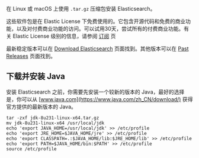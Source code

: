
在 Linux 或 macOS 上使用 `.tar.gz` 压缩包安装 Elasticsearch。

这些软件包是在 Elastic License 下免费使用的。它包含开源代码和免费的商业功能，以及对付费商业功能的访问。可以试用30天，尝试所有的付费商业功能。有关 Elastic License 级别的信息，请参阅 [订阅](https://www.elastic.co/cn/subscriptions) 页

最新稳定版本可以在 [Download Elasticsearch](https://www.elastic.co/cn/downloads/elasticsearch) 页面找到。其他版本可以在 [Past Releases](https://www.elastic.co/cn/downloads/past-releases) 页面找到。

## 下载并安装 Java

安装 Elasticsearch 之前，你需要先安装一个较新的版本的 Java，最好的选择是，你可以从 [www.java.com](https://www.java.com/zh_CN/download/) 获得官方提供的最新版本的 Java。

```
tar -zxf jdk-8u231-linux-x64.tar.gz
mv jdk-8u231-linux-x64 /usr/local/jdk
echo 'export JAVA_HOME=/usr/local/jdk' >> /etc/profile
echo 'export JRE_HOME=$JAVA_HOME/jre' >> /etc/profile
echo 'export CLASSPATH=.:$JAVA_HOME/lib:$JRE_HOME/lib' >> /etc/profile
echo 'export PATH=$JAVA_HOME/bin:$PATH' >> /etc/profile
source /etc/profile
```
